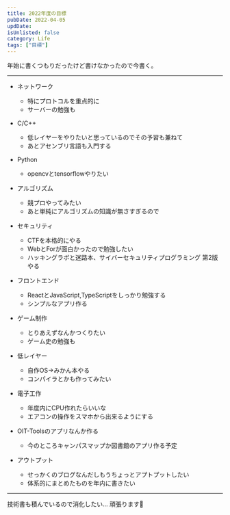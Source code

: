 ```yaml
---
title: 2022年度の目標
pubDate: 2022-04-05
updDate: 
isUnlisted: false
category: Life
tags: ["目標"]
---
```


年始に書くつもりだったけど書けなかったので今書く。

---

- ネットワーク
  - 特にプロトコルを重点的に
  - サーバーの勉強も

- C/C++
  - 低レイヤーをやりたいと思っているのでその予習も兼ねて
  - あとアセンブリ言語も入門する

- Python
  - opencvとtensorflowやりたい

- アルゴリズム
  - 競プロやってみたい
  - あと単純にアルゴリズムの知識が無さすぎるので

- セキュリティ
  - CTFを本格的にやる
  - WebとForが面白かったので勉強したい
  - ハッキングラボと迷路本、サイバーセキュリティプログラミング 第2版やる

- フロントエンド
  - ReactとJavaScript,TypeScriptをしっかり勉強する
  - シンプルなアプリ作る

- ゲーム制作
  - とりあえずなんかつくりたい
  - ゲーム史の勉強も

- 低レイヤー
  - 自作OS→みかん本やる
  - コンパイラとかも作ってみたい

- 電子工作
  - 年度内にCPU作れたらいいな
  - エアコンの操作をスマホから出来るようにする

- OIT-Toolsのアプリなんか作る
  - 今のところキャンパスマップか図書館のアプリ作る予定

- アウトプット
  - せっかくのブログなんだしもうちょっとアプトプットしたい
  - 体系的にまとめたものを年内に書きたい

---

技術書も積んでいるので消化したい…
頑張ります💪
